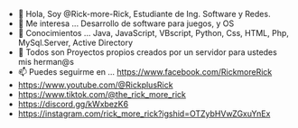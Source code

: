 - 👋 Hola, Soy @Rick-more-Rick, Estudiante de Ing. Software y Redes. 
- 👀 Me interesa ... Desarrollo de software para juegos, y OS 
- 🌱 Conocimientos ... Java, JavaScript, VBscript, Python, Css, HTML, Php, MySql.Server, Active Directory
- 💞️ Todos son Proyectos propios creados por un servidor para ustedes mis herman@s
- 📫 Puedes seguirme en ... https://www.facebook.com/RickmoreRick
- https://www.youtube.com/@RickplusRick
- https://www.tiktok.com/@the_rick_more_rick
- https://discord.gg/kWxbezK6
- https://instagram.com/rick_more_rick?igshid=OTZybHVwZGxuYnEx

<!---
Rick-more-Rick/Rick-more-Rick is a ✨ special ✨ repository because its `README.md` (this file) appears on your GitHub profile.
You can click the Preview link to take a look at your changes.
--->
